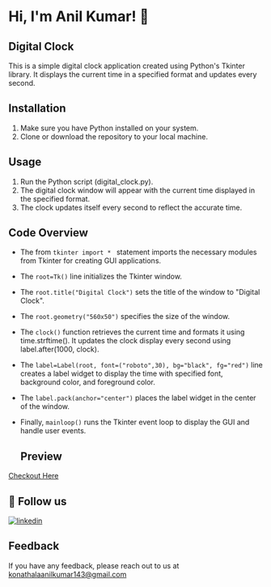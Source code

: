 # Hi, I'm Anil Kumar! 👋

## Digital Clock
This is a simple digital clock application created using Python's Tkinter library. It displays the current time in a specified format and updates every second.

## Installation
1. Make sure you have Python installed on your system.
2. Clone or download the repository to your local machine.

## Usage
1. Run the Python script (digital_clock.py).
2. The digital clock window will appear with the current time displayed in the specified format.
3. The clock updates itself every second to reflect the accurate time.

## Code Overview
- The from `tkinter import * ` statement imports the necessary modules from Tkinter for creating GUI applications.
- The `root=Tk()` line initializes the Tkinter window.
- The `root.title("Digital Clock")` sets the title of the window to "Digital Clock".
- The `root.geometry("560x50")` specifies the size of the window.
- The `clock()` function retrieves the current time and formats it using time.strftime(). It updates the clock display every second using label.after(1000, clock).
- The `label=Label(root, font=("roboto",30), bg="black", fg="red")` line creates a label widget to display the time with specified font, background color, and foreground color.
- The `label.pack(anchor="center")` places the label widget in the center of the window.
- Finally, `mainloop()` runs the Tkinter event loop to display the GUI and handle user events.

  ## Preview
[Checkout Here](https://weekday-finder-anilkumar.streamlit.app/)

## 🔗 Follow us
[![linkedin](https://img.shields.io/badge/linkedin-0A66C2?style=for-the-badge&logo=linkedin&logoColor=white)](https://www.linkedin.com/in/anilkumarkonathala/)

## Feedback
If you have any feedback, please reach out to us at konathalaanilkumar143@gmail.com
